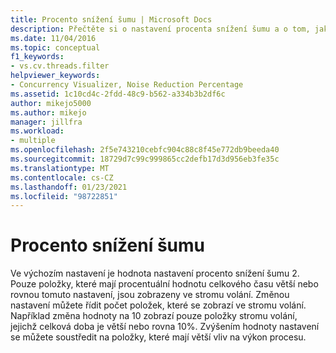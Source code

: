 ```yaml
---
title: Procento snížení šumu | Microsoft Docs
description: Přečtěte si o nastavení procenta snížení šumu a o tom, jak můžete řídit počet položek, které se zobrazí ve stromu volání.
ms.date: 11/04/2016
ms.topic: conceptual
f1_keywords:
- vs.cv.threads.filter
helpviewer_keywords:
- Concurrency Visualizer, Noise Reduction Percentage
ms.assetid: 1c10cd4c-2fdd-48c9-b562-a334b3b2df6c
author: mikejo5000
ms.author: mikejo
manager: jillfra
ms.workload:
- multiple
ms.openlocfilehash: 2f5e743210cebfc904c88c8f45e772db9beeda40
ms.sourcegitcommit: 18729d7c99c999865cc2defb17d3d956eb3fe35c
ms.translationtype: MT
ms.contentlocale: cs-CZ
ms.lasthandoff: 01/23/2021
ms.locfileid: "98722851"
---
```

# <a name="noise-reduction-percentage"></a>Procento snížení šumu
Ve výchozím nastavení je hodnota nastavení procento snížení šumu 2. Pouze položky, které mají procentuální hodnotu celkového času větší nebo rovnou tomuto nastavení, jsou zobrazeny ve stromu volání. Změnou nastavení můžete řídit počet položek, které se zobrazí ve stromu volání. Například změna hodnoty na 10 zobrazí pouze položky stromu volání, jejichž celková doba je větší nebo rovna 10%. Zvýšením hodnoty nastavení se můžete soustředit na položky, které mají větší vliv na výkon procesu.